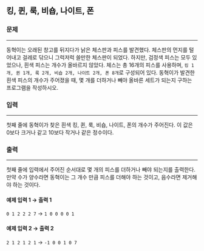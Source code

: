 ## 킹, 퀸, 룩, 비숍, 나이트, 폰


### 문제

---
동혁이는 오래된 창고를 뒤지다가 낡은 체스판과 피스를 발견했다. 체스판의 먼지를 털어내고 걸레로 닦으니 그럭저럭 쓸만한 체스판이 되었다. 하지만, 검정색 피스는 모두 있었으나, 흰색 피스는 개수가 올바르지 않았다. 체스는 총 16개의 피스를 사용하며, `킹 1개, 퀸 1개, 룩 2개, 비숍 2개, 나이트 2개, 폰 8개`로 구성되어 있다. 동혁이가 발견한 흰색 피스의 개수가 주어졌을 때, 몇 개를 더하거나 빼야 올바른 세트가 되는지 구하는 프로그램을 작성하시오.

### 입력

---
첫째 줄에 동혁이가 찾은 흰색 킹, 퀸, 룩, 비숍, 나이트, 폰의 개수가 주어진다. 이 값은 0보다 크거나 같고 10보다 작거나 같은 정수이다.

### 출력

---
첫째 줄에 입력에서 주어진 순서대로 몇 개의 피스를 더하거나 빼야 되는지를 출력한다. 만약 수가 양수라면 동혁이는 그 개수 만큼 피스를 더해야 하는 것이고, 음수라면 제거해야 하는 것이다.

#### 예제 입력 1 &rarr; 출력 1
`0 1 2 2 2 7` &rarr; `1 0 0 0 0 1`

#### 예제 입력 2 &rarr; 출력 2
`2 1 2 1 2 1` &rarr; `-1 0 0 1 0 7`